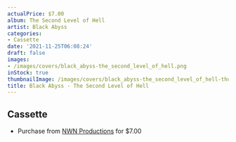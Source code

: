 ```yaml
---
actualPrice: $7.00
album: The Second Level of Hell
artist: Black Abyss
categories:
- Cassette
date: '2021-11-25T06:08:24'
draft: false
images:
- /images/covers/black_abyss-the_second_level_of_hell.png
inStock: true
thumbnailImage: /images/covers/black_abyss-the_second_level_of_hell-thumb.png
title: Black Abyss - The Second Level of Hell
---
```


## Cassette
* Purchase from [NWN Productions](http://shop.nwnprod.com/index.php?route=product/product&path=73&product_id=11994&sort=pd.name&order=ASC) for $7.00
